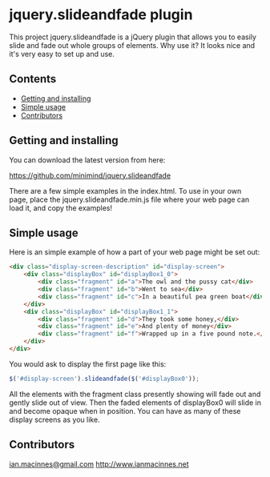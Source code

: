 # jquery.slideandfade plugin

This project jquery.slideandfade is a jQuery plugin that allows you to easily slide and fade out whole
groups of elements. Why use it? It looks nice and it's very easy to set up and use.

## Contents
- [Getting and installing](#getting)
- [Simple usage](#usage)
- [Contributors](#contributors)

## Getting and installing

You can download the latest version from here:

https://github.com/minimind/jquery.slideandfade

There are a few simple examples in the index.html.
To use in your own page, place the jquery.slideandfade.min.js file where your web page can load it,
and copy the examples!

## Simple usage

Here is an simple example of how a part of your web page might be set out:

```html
<div class="display-screen-description" id="display-screen">
    <div class="displayBox" id="displayBox1_0">
        <div class="fragment" id="a">The owl and the pussy cat</div>
        <div class="fragment" id="b">Went to sea</div>
        <div class="fragment" id="c">In a beautiful pea green boat</div>
    </div>
    <div class="displayBox" id="displayBox1_1">
        <div class="fragment" id="d">They took some honey,</div>
        <div class="fragment" id="e">And plenty of money</div>
        <div class="fragment" id="f">Wrapped up in a five pound note.</div>
    </div>
</div>
```

You would ask to display the first page like this:

```js
$('#display-screen').slideandfade($('#displayBox0'));
```

All the elements with the fragment class presently showing will fade out and gently slide out of view.
Then the faded elements of displayBox0 will slide in and become opaque when in position. You can have as
many of these display screens as you like.

## Contributors

ian.macinnes@gmail.com http://www.ianmacinnes.net
